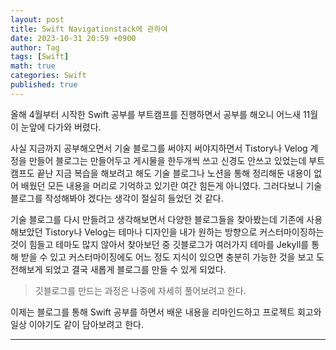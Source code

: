 ```yaml
---
layout: post
title: Swift Navigationstack에 관하여
date: 2023-10-31 20:59 +0900
author: Tag
tags: [Swift]
math: true
categories: Swift
published: true
---
```

<!--<p align = "center">-->
<!--<img src="/avatar.jpeg" width="100" height="100">-->
<!--</p>-->
올해 4월부터 시작한 Swift 공부를 부트캠프를 진행하면서 공부를 해오니 어느새 11월이 눈앞에 다가와 버렸다. <br>

사실 지금까지 공부해오면서 기술 블로그를 써야지 써야지하면서 Tistory나 Velog 계정을 만들어 블로그는 만들어두고 게시물을 한두개씩 쓰고 신경도 안쓰고 있었는데 부트캠프도 끝난 지금 복습을 해보려고 해도 기술 블로그나 노션을 통해 정리해둔 내용이 없어 배웠던 모든 내용을 머리로 기억하고 있기란 여간 힘든게 아니였다. 그러다보니 기술 블로그를 작성해봐야 겠다는 생각이 절실히 들었던 것 같다.

기술 블로그를 다시 만들려고 생각해보면서 다양한 블로그들을 찾아봤는데 기존에 사용해보았던 Tistory나 Velog는 테마나 디자인을 내가 원하는 방향으로 커스터마이징하는 것이 힘들고 테마도 많지 않아서 찾아보던 중 깃블로그가 여러가지 테마를 Jekyll를 통해 받을 수 있고 커스터마이징에도 어느 정도 지식이 있으면 충분히 가능한 것을 보고 도전해보게 되었고 결국 새롭게 블로그를 만들 수 있게 되었다.

> 깃블로그를 만드는 과정은 나중에 자세히 풀어보려고 한다.

이제는 블로그를 통해 Swift 공부를 하면서 배운 내용을 리마인드하고 프로젝트 회고와 일상 이야기도 같이 담아보려고 한다.

-----
